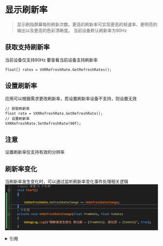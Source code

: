 # 显示刷新率

> 显示刷指屏幕每秒刷新次数。更高的刷新率可实现更高的帧速率、更明亮的输出以及更高的色彩清晰度。
> 当前设备默认刷新率为90Hz



## 获取支持刷新率
当前设备仅支持90Hz
要查看当前设备支持刷新率
```CSharp
float[] rates = VXRRefreshRate.GetRefreshRates();
```

## 设置刷新率
应用可以根据需求更改刷新率，若设置刷新率设备不支持，则设置无效
```CSharp
// 获取刷新率
float rate = VXRRefreshRate.GetRefreshRate();
// 设置刷新率
VXRRefreshRate.SetRefreshRate(90f);
```


## 注意
设置刷新率仅支持有效的分辨率

## 刷新率变化
当刷新率发生变化时，可以通过监听刷新率变化事件处理相关逻辑
![image](res/RefreshRate-Event-Change.png)

<details>
<summary>
引用
</summary>

* [VXRRefreshRate](../../../API/XR/Operation/RefreshRate/VXRRefreshRate.md)
</details>